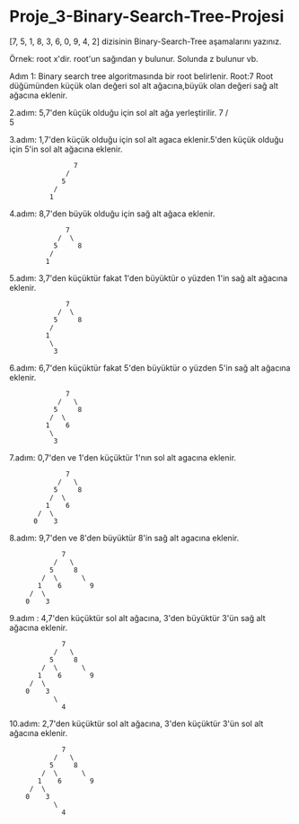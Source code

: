 # Proje_3-Binary-Search-Tree-Projesi

[7, 5, 1, 8, 3, 6, 0, 9, 4, 2] dizisinin Binary-Search-Tree aşamalarını yazınız.

Örnek: root x'dir. root'un sağından y bulunur. Solunda z bulunur vb.

Adım 1: Binary search tree algoritmasında bir root belirlenir. 
Root:7
Root düğümünden küçük olan değeri sol alt ağacına,büyük olan değeri sağ alt ağacına eklenir.

2.adım: 5,7'den küçük olduğu için sol alt ağa yerleştirilir. 
                  7
                 /   
                5    
             
3.adım: 1,7'den küçük olduğu için sol alt agaca eklenir.5'den küçük olduğu için 5'in sol alt ağacına eklenir.

                    7
                  /   
                 5   
               / 
              1 

        
 4.adım: 8,7'den büyük olduğu için sağ alt ağaca eklenir.
 
                  7
                /  \ 
               5     8
              /      
             1 
             
5.adım: 3,7'den küçüktür fakat 1'den büyüktür o yüzden 1'in sağ alt ağacına eklenir.

                  7
                /  \ 
               5     8
              /      
             1 
              \
               3
               
6.adım: 6,7'den küçüktür fakat 5'den büyüktür o yüzden 5'in sağ alt ağacına eklenir.

                  7
                /   \ 
               5     8
              /  \    
             1    6
              \
               3
              


7.adım: 0,7'den ve 1'den küçüktür 1'nın sol alt agacına eklenir.

                  7
                /   \ 
               5     8
              /  \    
             1    6
           /  \
          0    3

           
      
 
 8.adım: 9,7'den ve 8'den büyüktür 8'in sağ alt agacına eklenir.
 
           
                 7
               /   \ 
              5     8
            /  \      \
           1    6       9
         /  \
        0    3
        
9.adım : 4,7'den küçüktür sol alt ağacına, 3'den büyüktür 3'ün sağ alt ağacına eklenir.

                 7
               /   \ 
              5     8
            /  \      \
           1    6       9
         /  \
        0    3
               \
                 4
  10.adım: 2,7'den küçüktür sol alt ağacına, 3'den küçüktür 3'ün sol alt ağacına eklenir.
  
                 7
               /   \ 
              5     8
            /  \      \
           1    6       9
         /  \
        0    3
               \
                 4
                 

